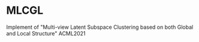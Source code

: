 # MLCGL
Implement of "Multi-view Latent Subspace Clustering based on both Global and Local Structure" ACML2021
